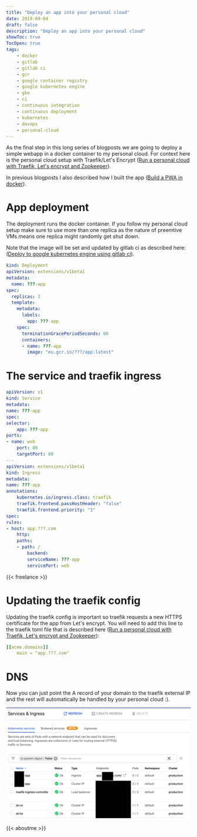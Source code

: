 ```yaml
---
title: "Deploy an app into your personal cloud"
date: 2019-09-04
draft: false
description: "Deploy an app into your personal cloud"
showToc: true
TocOpen: true
tags:
    - docker
    - gitlab
    - gitlab ci
    - gcr
    - google container registry
    - google kubernetes engine
    - gke
    - ci
    - continuous integration
    - continuous deployment
    - kubernetes
    - devops
    - personal-cloud
---
```


As the final step in this long series of blogposts we are going to deploy a simple webapp in a docker container to my personal cloud. For context here is the personal cloud setup with Traefik/Let's Encrypt ([Run a personal cloud with Traefik, Let's encrypt and Zookeeper](https://rhazn.com/posts/run-a-personal-cloud-with-traefik-lets-encrypt-and-zookeeper/)).

In previous blogposts I also described how I built the app ([Build a PWA in docker](https://rhazn.com/posts/build-a-progressive-web-app-in-docker-with-nginx-to-deploy-to-kubernetes-or-docker-swarm/)).

# App deployment

The deployment runs the docker container. If you follow my personal cloud setup make sure to use more than one replica as the nature of preemtive VMs means one replica might randomly get shut down.

Note that the image will be set and updated by gitlab ci as described here: ([Deploy to google kubernetes engine using gitlab ci](https://rhazn.com/posts/deploy-to-google-kubernetes-engine-using-gitlab-ci/)).

```yml
kind: Deployment
apiVersion: extensions/v1beta1
metadata:
  name: ???-app
spec:
  replicas: 3
  template:
    metadata:
      labels:
        app: ???-app
    spec:
      terminationGracePeriodSeconds: 60
      containers:
      - name: ???-app
        image: "eu.gcr.io/???/app:latest"
```

# The service and traefik ingress
```yml
apiVersion: v1
kind: Service
metadata:
name: ???-app
spec:
selector:
    app: ???-app
ports:
- name: web
    port: 80
    targetPort: 80
---
apiVersion: extensions/v1beta1
kind: Ingress
metadata:
name: ???-app
annotations:
    kubernetes.io/ingress.class: traefik
    traefik.frontend.passHostHeader: "false"
    traefik.frontend.priority: "1"
spec:
rules:
- host: app.???.com
    http:
    paths:
    - path: /
        backend:
        serviceName: ???-app
        servicePort: web
```

{{< freelance >}}

# Updating the traefik config
Updating the traefik config is important so traefik requests a new HTTPS certificate for the app from Let's encrypt. You will need to add this line to the traefik toml file that is described here ([Run a personal cloud with Traefik, Let's encrypt and Zookeeper](https://rhazn.com/posts/run-a-personal-cloud-with-traefik-lets-encrypt-and-zookeeper/)):

```yml
[[acme.domains]]
    main = "app.???.com"
```

# DNS
Now you can just point the A record of your domain to the traefik external IP and the rest will automatically be handled by your personal cloud :).

![The final result: The app runs in your personal cloud <3](/img/posts/deploy-an-app-into-your-personal-cloud/final-result.png#center)



{{< aboutme >}}